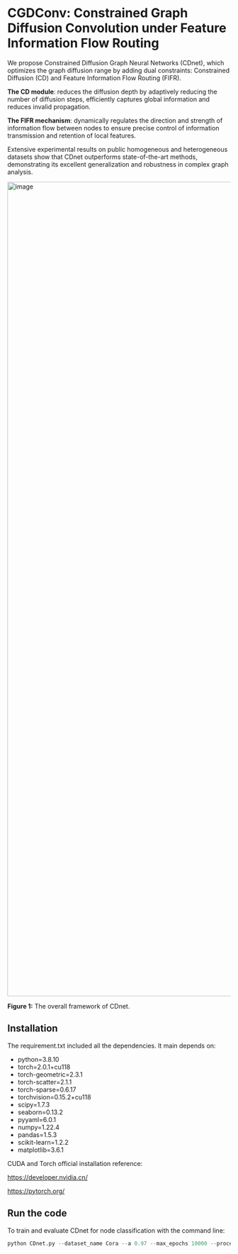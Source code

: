 # CGDConv: Constrained Graph Diffusion Convolution under Feature Information Flow Routing

We propose Constrained Diffusion Graph Neural Networks (CDnet), which optimizes the graph diffusion range by adding dual constraints: Constrained Diffusion (CD) and Feature Information Flow Routing (FIFR). 

**The CD module**: reduces the diffusion depth by adaptively reducing the number of diffusion steps, efficiently captures global information and reduces invalid propagation. 

**The FIFR mechanism**: dynamically regulates the direction and strength of information flow between nodes to ensure precise control of information transmission and retention of local features. 

Extensive experimental results on public homogeneous and heterogeneous datasets show that CDnet outperforms state-of-the-art methods, demonstrating its excellent generalization and robustness in complex graph analysis.

<img width="1837" alt="image" src="https://github.com/user-attachments/assets/ee42af39-a544-4288-ba2e-7991aecef42f">

**Figure 1:** The overall framework of CDnet.
## Installation

The requirement.txt included all the dependencies. lt main depends on:

- python=3.8.10
- torch=2.0.1+cu118
- torch-geometric=2.3.1
- torch-scatter=2.1.1
- torch-sparse=0.6.17
- torchvision=0.15.2+cu118
- scipy=1.7.3
- seaborn=0.13.2
- pyyaml=6.0.1
- numpy=1.22.4
- pandas=1.5.3
- scikit-learn=1.2.2
- matplotlib=3.6.1

CUDA and Torch official installation reference:

https://developer.nvidia.cn/

https://pytorch.org/

## Run the code

To train and evaluate CDnet for node classification with the command line:

```python
python CDnet.py --dataset_name Cora --a 0.97 --max_epochs 10000 --process_feature cos --architecture GCN --K0_mul 0.5
```

